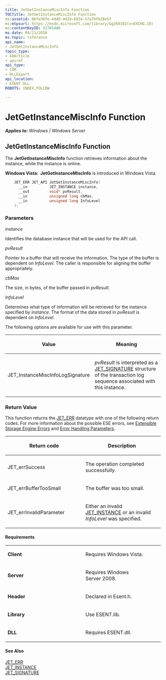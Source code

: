 ```yaml
---
title: JetGetInstanceMiscInfo Function
TOCTitle: JetGetInstanceMiscInfo Function
ms:assetid: 0bfe36fe-4ddd-442b-b934-57a7bfb28e5f
ms:mtpsurl: https://msdn.microsoft.com/library/Gg269183(v=EXCHG.10)
ms:contentKeyID: 32765486
ms.date: 04/11/2016
ms.topic: reference
api_name: 
- JetGetInstanceMiscInfo
topic_type: 
- kbArticle
- apiref
api_type: 
- COM
- DLLExport
api_location: 
- ESENT.DLL
ROBOTS: INDEX,FOLLOW

---
```


# JetGetInstanceMiscInfo Function


_**Applies to:** Windows | Windows Server_

## JetGetInstanceMiscInfo Function

The **JetGetInstanceMiscInfo** function retrieves information about the instance, while the instance is online.

**Windows Vista:  JetGetInstanceMiscInfo** is introduced in Windows Vista.

```cpp
    JET_ERR JET_API JetGetInstanceMiscInfo(
      __in          JET_INSTANCE instance,
      __out         void* pvResult,
      __in          unsigned long cbMax,
      __in          unsigned long InfoLevel
    );
```

### Parameters

*instance*

Identifies the database instance that will be used for the API call.

*pvResult*

Pointer to a buffer that will receive the information. The type of the buffer is dependent on *InfoLevel*. The caller is responsible for aligning the buffer appropriately.

*cbMax*

The size, in bytes, of the buffer passed in *pvResult*.

*InfoLevel*

Determines what type of information will be retrieved for the instance specified by *instance*. The format of the data stored in *pvResult* is dependent on *InfoLevel*.

The following options are available for use with this parameter.

<table>
<colgroup>
<col style="width: 50%" />
<col style="width: 50%" />
</colgroup>
<thead>
<tr class="header">
<th><p>Value</p></th>
<th><p>Meaning</p></th>
</tr>
</thead>
<tbody>
<tr class="odd">
<td><p>JET_InstanceMiscInfoLogSignature</p></td>
<td><p><em>pvResult</em> is interpreted as a <a href="gg269340(v=exchg.10).md">JET_SIGNATURE</a> structure of the transaction log sequence associated with this instance.</p></td>
</tr>
</tbody>
</table>


### Return Value

This function returns the [JET_ERR](gg294092\(v=exchg.10\).md) datatype with one of the following return codes. For more information about the possible ESE errors, see [Extensible Storage Engine Errors](gg269184\(v=exchg.10\).md) and [Error Handling Parameters](gg269173\(v=exchg.10\).md).

<table>
<colgroup>
<col style="width: 50%" />
<col style="width: 50%" />
</colgroup>
<thead>
<tr class="header">
<th><p>Return code</p></th>
<th><p>Description</p></th>
</tr>
</thead>
<tbody>
<tr class="odd">
<td><p>JET_errSuccess</p></td>
<td><p>The operation completed successfully.</p></td>
</tr>
<tr class="even">
<td><p>JET_errBufferTooSmall</p></td>
<td><p>The buffer was too small.</p></td>
</tr>
<tr class="odd">
<td><p>JET_errInvalidParameter</p></td>
<td><p>Either an invalid <a href="gg294048(v=exchg.10).md">JET_INSTANCE</a> or an invalid <em>InfoLevel</em> was specified.</p></td>
</tr>
</tbody>
</table>


#### Requirements

<table>
<colgroup>
<col style="width: 50%" />
<col style="width: 50%" />
</colgroup>
<tbody>
<tr class="odd">
<td><p><strong>Client</strong></p></td>
<td><p>Requires Windows Vista.</p></td>
</tr>
<tr class="even">
<td><p><strong>Server</strong></p></td>
<td><p>Requires Windows Server 2008.</p></td>
</tr>
<tr class="odd">
<td><p><strong>Header</strong></p></td>
<td><p>Declared in Esent.h.</p></td>
</tr>
<tr class="even">
<td><p><strong>Library</strong></p></td>
<td><p>Use ESENT.lib.</p></td>
</tr>
<tr class="odd">
<td><p><strong>DLL</strong></p></td>
<td><p>Requires ESENT.dll.</p></td>
</tr>
</tbody>
</table>


#### See Also

[JET_ERR](gg294092\(v=exchg.10\).md)  
[JET_INSTANCE](gg294048\(v=exchg.10\).md)  
[JET_SIGNATURE](gg269340\(v=exchg.10\).md)

